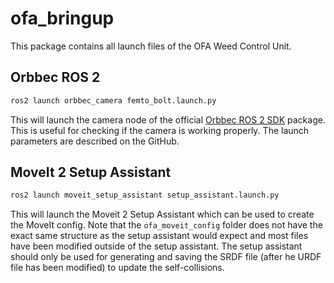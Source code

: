 # ofa_bringup

This package contains all launch files of the OFA Weed Control Unit.

## Orbbec ROS 2
```bash
ros2 launch orbbec_camera femto_bolt.launch.py
```
This will launch the camera node of the official [Orbbec ROS 2 SDK](https://github.com/orbbec/OrbbecSDK_ROS2) package. This is useful for checking if the camera is working properly. The launch parameters are described on the GitHub.

## MoveIt 2 Setup Assistant
```bash
ros2 launch moveit_setup_assistant setup_assistant.launch.py
```
This will launch the Moveit 2 Setup Assistant which can be used to create the MoveIt config. Note that the `ofa_moveit_config` folder does not have the exact same structure as the setup assistant would expect and most files have been modified outside of the setup assistant. The setup assistant should only be used for generating and saving the SRDF file (after he URDF file has been modified) to update the self-collisions.
